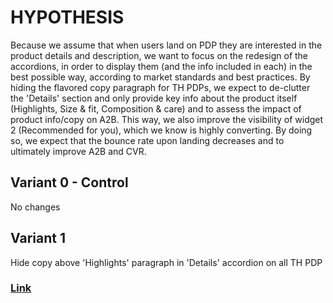 # HYPOTHESIS
Because we assume that when users land on PDP they are interested in the product details and description, we want to focus on the redesign of the accordions, in order to display them (and the info included in each) in the best possible way, according to market standards and best practices. By hiding the flavored copy paragraph for TH PDPs, we expect to de-clutter the 'Details' section and only provide key info about the product itself (Highlights, Size & fit, Composition & care) and to assess the impact of product info/copy on A2B. This way, we also improve the visibility of widget 2 (Recommended for you), which we know is highly converting. By doing so, we expect that the bounce rate upon landing decreases and to ultimately improve A2B and CVR.

## Variant 0 - Control
No changes

## Variant 1 
Hide copy above 'Highlights' paragraph in 'Details' accordion on all TH PDP

### [Link](https://app.asana.com/0/1201109242799454/1204861299619945/f)
